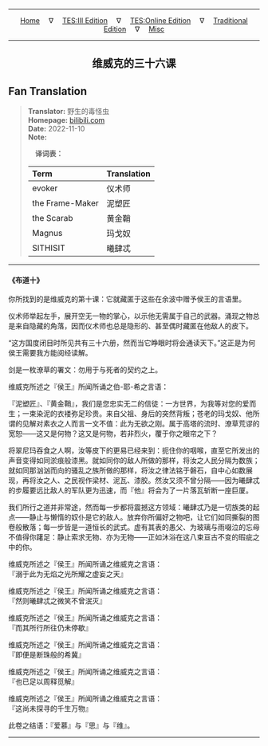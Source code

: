 
---

<!-- Jekyll Page Links -->

<center>
<a href="../../../../../../index.html">Home</a>
&emsp;&nabla;&emsp;
<a href="../../../../../index-tes3.html">TES:III Edition</a>
&emsp;&nabla;&emsp;
<a href="../../../../../index-teso.html">TES:Online Edition</a>
&emsp;&nabla;&emsp;
<a href="../../../../../index-traditional.html">Traditional Edition</a>
&emsp;&nabla;&emsp;
<a href="../../../../../index-misc.html">Misc</a>
</center>

<!-- Markdown Body Below: -->

---

<center>
<h2><span style="font-family:SimSun">维威克的三十六课</span></h2>
</center>

## Fan Translation

> __Translator:__ 野生的毒怪虫\
> __Homepage:__ [bilibili.com][1]\
> __Date:__ 2022-11-10\
> __Note:__
>
> &emsp;__译词表：__
>
> | Term                               | Translation |
> |:-----------------------------------|:------------|
> | evoker                             | 仪术师 |
> | the Frame-Maker                    | 泥塑匠 |
> | the Scarab                         | 黄金鞘 |
> | Magnus                             | 玛戈奴 |
> | SITHISIT                           | 曦肆忒 |

[1]: https://www.bilibili.com/read/cv19680331/

---

#### 《布道十》

你所找到的是维威克的第十课：它就藏匿于这些在余波中赠予侯王的言语里。

仪术师举起左手，展开空无一物的掌心，以示他无需属于自己的武器。涌现之物总是来自隐藏的角落，因而仪术师也总是隐形的、甚至偶时藏匿在他敌人的皮下。

“这方国度闭目时所见共有三十六册，然而当它睁眼时将会通读天下。”这正是为何侯王需要我方能阅经读解。

剑是一枚潦草的署文：勿用于与死者的契约之上。

维威克所述之『侯王』所闻所诵之伯-耶-希之言语：

『泥塑匠』、『黄金鞘』，我们是您忠实无二的信徒：一方世界，为我等对您的爱而生；一束染泥的衣褛弥足珍贵。来自父祖、身后的突然背叛；苍老的玛戈奴、他所谓的见解对素衣之人而言一文不值：此为无欲之刚。属于高塔的流时、潦草荒谬的宽恕——这又是何物？这又是何物，若非烈火，覆于你之眼帘之下？

将翠尼玛吞食之人啊，汝等皮下的更易已经来到：扼住你的咽喉，直至它所发出的声音变得如同淤痕般漆黑。就如同你的敌人所做的那样，将汝之人民分隔为数族；就如同那汹汹而向的骚乱之族所做的那样，将汝之律法铭于磐石，自中心如数展现，再将汝之人、之民视作梁材、泥瓦、漆胶。然汝又须不曾分隔——因为曦肆忒的步履要远比敌人的军队更为迅速，而『他』将会为了一片落瓦斩断一座巨厦。

我们所行之道并非常途，然而每一步都将震撼这方领域：曦肆忒乃是一切族类的起点——静止与懒惰的奴仆是它的敌人。放弃你所偏好之物吧，让它们如同撕裂的图卷般散落；每一步皆是一道恒长的武式。虚有其表的愚父、为玻璃与雨啜泣的忘母不值得你躇足：静止索求无物、亦为无物——正如沐浴在这八束亘古不变的瑕疵之中的你。

维威克所述之『侯王』所闻所诵之维威克之言语：\
『溺于此为无焰之光所耀之虚妄之天』

维威克所述之『侯王』所闻所诵之维威克之言语：\
『然则曦肆忒之微笑不曾泯灭』

维威克所述之『侯王』所闻所诵之维威克之言语：\
『而其所行所往仍未停歇』

维威克所述之『侯王』所闻所诵之维威克之言语：\
『即便是断珠般的希冀』

维威克所述之『侯王』所闻所诵之维威克之言语：\
『也已足以周释觅解』

维威克所述之『侯王』所闻所诵之维威克之言语：\
『这尚未探寻的千生万物』

此卷之结语：『爱慕』与『思』与『维』。

---
